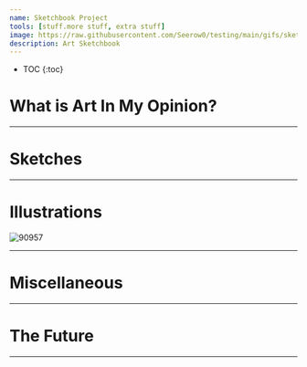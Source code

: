 ```yaml
---
name: Sketchbook Project
tools: [stuff.more stuff, extra stuff]
image: https://raw.githubusercontent.com/Seerow0/testing/main/gifs/sketch-sponge.gif
description: Art Sketchbook
---
```

* TOC
{:toc}

# What is Art In My Opinion?

 ---

# Sketches

---

# Illustrations

![90957](https://github.com/Seerow0/testing/assets/92154813/ef6bfa80-eafb-47b3-bc33-dccbf9b7da90)

---


# Miscellaneous
---

# The Future

---
